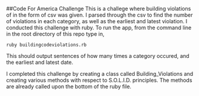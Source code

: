 ##Code For America Challenge
This is a challege where building violations of in the form of csv was given. 
I parsed through the csv to find the number of violations in each category, as well as the earliest and latest violation.
I conducted this challenge with ruby.
To run the app, from the command line in the root directory of this repo type in, 

```
ruby buildingcodeviolations.rb
```

This should output sentences of how many times a category occured, and the earliest and latest date.

I completed this challenge by creating a class called Building_Violations and creating various methods with respect to S.O.L.I.D. principles. 
The methods are already called upon the bottom of the ruby file. 
